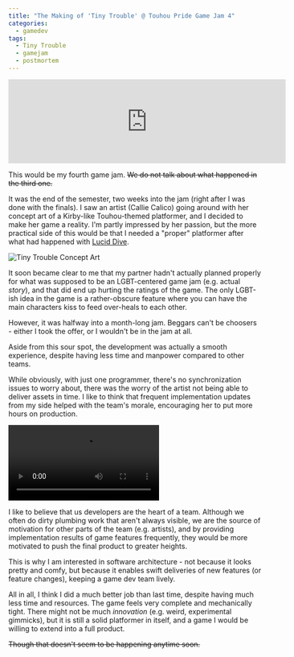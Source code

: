 ```yaml
---
title: "The Making of 'Tiny Trouble' @ Touhou Pride Game Jam 4"
categories:
  - gamedev
tags:
  - Tiny Trouble
  - gamejam
  - postmortem
---
```


<iframe frameborder="0" src="https://itch.io/embed/1592374?bg_color=f5a0f5&amp;link_color=5adffa&amp;border_color=f27bb3" width="552" height="167"><a href="https://chocola-mint.itch.io/touhou-tiny-trouble">Touhou Tiny Trouble by chocola-mint, Callie Calico!</a></iframe>

This would be my fourth game jam. ~~We do not talk about what happened in the third one.~~

It was the end of the semester, two weeks into the jam (right after I was done with the finals). I saw an artist (Callie Calico) going around with her concept art of a Kirby-like Touhou-themed platformer, and I decided to make her game a reality. I'm partly impressed by her passion, but the more practical side of this would be that I needed a "proper" platformer after what had happened with [Lucid Dive](/blog/gamedev/lucid-dive-postmortem/).

![Tiny Trouble Concept Art](/blog/assets/images/tiny_trouble_concept.png)

It soon became clear to me that my partner hadn't actually planned properly for what was supposed to be an LGBT-centered game jam (e.g. actual *story*), and that did end up hurting the ratings of the game. The only LGBT-ish idea in the game is a rather-obscure feature where you can have the main characters kiss to feed over-heals to each other.

However, it was halfway into a month-long jam. Beggars can't be choosers - either I took the offer, or I wouldn't be in the jam at all.

Aside from this sour spot, the development was actually a smooth experience, despite having less time and manpower compared to other teams. 

While obviously, with just one programmer, there's no synchronization issues to worry about, there was the worry of the artist not being able to deliver assets in time. I like to think that frequent implementation updates from my side helped with the team's morale, encouraging her to put more hours on production.

![Tiny Trouble Bird Implementation Demo](/blog/assets/clips/tiny_trouble_bird_implementation.mp4)

I like to believe that us developers are the heart of a team. Although we often do dirty plumbing work that aren't always visible, we are the source of motivation for other parts of the team (e.g. artists), and by providing implementation results of game features frequently, they would be more motivated to push the final product to greater heights.

This is why I am interested in software architecture - not because it looks pretty and comfy, but because it enables swift deliveries of new features (or feature changes), keeping a game dev team lively.

All in all, I think I did a much better job than last time, despite having much less time and resources. The game feels very complete and mechanically tight. There might not be much *innovation* (e.g. weird, experimental gimmicks), but it is still a solid platformer in itself, and a game I would be willing to extend into a full product.

~~Though that doesn't seem to be happening anytime soon.~~